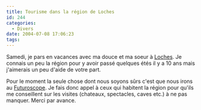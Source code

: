 ```yaml
---
title: Tourisme dans la région de Loches
id: 244
categories:
  - Divers
date: 2004-07-08 17:06:23
tags:
---
```


Samedi, je pars en vacances avec ma douce et ma soeur à [Loches](http://www.lochesentouraine.com/ "Loches en Tourraine"). Je connais un peu la région pour y avoir passé quelques étés il y a 10 ans mais j'aimerais un peu d'aide de votre part.

Pour le moment la seule chose dont nous soyons sûrs c'est que nous irons au [Futuroscope](http://www.futuroscope.com/ "Parc du Futuroscope"). Je fais donc appel à ceux qui habitent la région pour qu'ils me conseillent sur les visites (chateaux, spectacles, caves etc.) à ne pas manquer. Merci par avance.